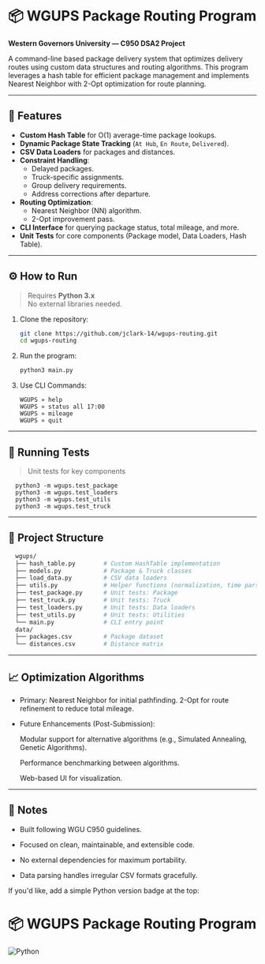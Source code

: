 # 📦 WGUPS Package Routing Program

**Western Governors University — C950 DSA2 Project**

A command-line based package delivery system that optimizes delivery routes using custom data structures and routing algorithms. This program leverages a hash table for efficient package management and implements Nearest Neighbor with 2-Opt optimization for route planning.

---

## 🚀 Features

- **Custom Hash Table** for O(1) average-time package lookups.
- **Dynamic Package State Tracking** (`At Hub`, `En Route`, `Delivered`).
- **CSV Data Loaders** for packages and distances.
- **Constraint Handling**:
  - Delayed packages.
  - Truck-specific assignments.
  - Group delivery requirements.
  - Address corrections after departure.
- **Routing Optimization**:
  - Nearest Neighbor (NN) algorithm.
  - 2-Opt improvement pass.
- **CLI Interface** for querying package status, total mileage, and more.
- **Unit Tests** for core components (Package model, Data Loaders, Hash Table).

---

## ⚙️ How to Run

> Requires **Python 3.x**  
> No external libraries needed.

1. Clone the repository:
   ```bash
   git clone https://github.com/jclark-14/wgups-routing.git
   cd wgups-routing
   ```
2. Run the program:
   ```bash
   python3 main.py
   ```
3. Use CLI Commands:
   ```
   WGUPS » help
   WGUPS » status all 17:00
   WGUPS » mileage
   WGUPS » quit
   ```

---

## 🧪 Running Tests

> Unit tests for key components

```
  python3 -m wgups.test_package
  python3 -m wgups.test_loaders
  python3 -m wgups.test_utils
  python3 -m wgups.test_truck
```

---

## 📂 Project Structure

```bash
  wgups/
  ├── hash_table.py        # Custom HashTable implementation
  ├── models.py            # Package & Truck classes
  ├── load_data.py         # CSV data loaders
  ├── utils.py             # Helper functions (normalization, time parsing)
  ├── test_package.py      # Unit tests: Package
  ├── test_truck.py        # Unit tests: Truck
  ├── test_loaders.py      # Unit tests: Data loaders
  ├── test_utils.py        # Unit tests: Utilities
  └── main.py              # CLI entry point
  data/
  ├── packages.csv         # Package dataset
  └── distances.csv        # Distance matrix
```

---

## 📈 Optimization Algorithms

- Primary:
  Nearest Neighbor for initial pathfinding.
  2-Opt for route refinement to reduce total mileage.

- Future Enhancements (Post-Submission):

  Modular support for alternative algorithms (e.g., Simulated Annealing, Genetic Algorithms).

  Performance benchmarking between algorithms.

  Web-based UI for visualization.

---

## 📝 Notes

- Built following WGU C950 guidelines.

- Focused on clean, maintainable, and extensible code.

- No external dependencies for maximum portability.

- Data parsing handles irregular CSV formats gracefully.

If you'd like, add a simple Python version badge at the top:

# 📦 WGUPS Package Routing Program

![Python](https://img.shields.io/badge/python-3.x-blue)
